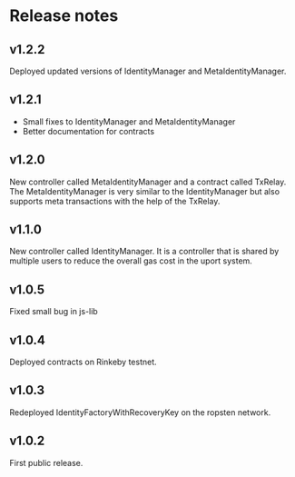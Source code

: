 # Release notes

## v1.2.2
Deployed updated versions of IdentityManager and MetaIdentityManager.

## v1.2.1
* Small fixes to IdentityManager and MetaIdentityManager
* Better documentation for contracts

## v1.2.0
New controller called MetaIdentityManager and a contract called TxRelay. The MetaIdentityManager is very similar to the IdentityManager but also supports meta transactions with the help of the TxRelay.

## v1.1.0
New controller called IdentityManager. It is a controller that is shared by multiple users to reduce the overall gas cost in the uport system.

## v1.0.5
Fixed small bug in js-lib

## v1.0.4
Deployed contracts on Rinkeby testnet.

## v1.0.3
Redeployed IdentityFactoryWithRecoveryKey on the ropsten network.

## v1.0.2
First public release.
